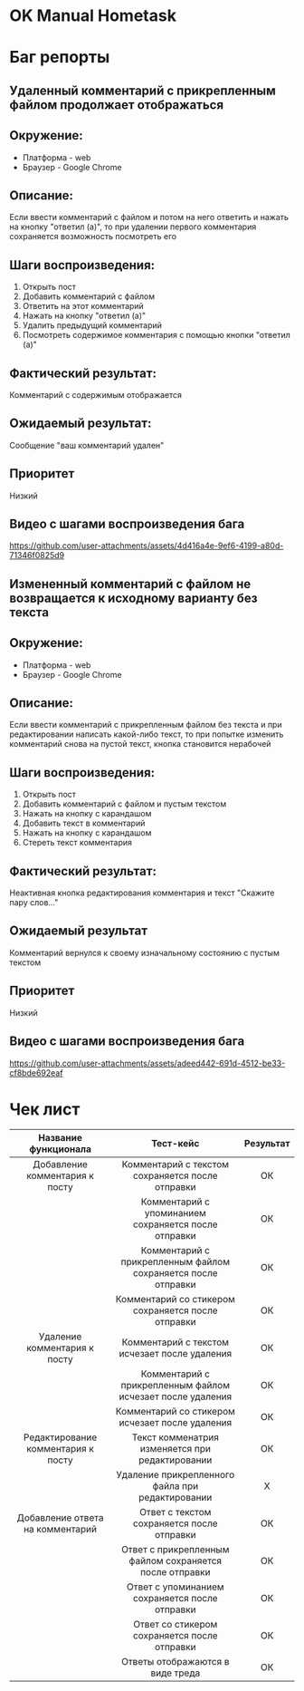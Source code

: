 # OK Manual Hometask

# Баг репорты

## Удаленный комментарий с прикрепленным файлом продолжает отображаться

## Окружение:

- Платформа - web
- Браузер - Google Chrome

## Описание:
Если ввести комментарий с файлом и потом на него ответить и нажать на кнопку "ответил (а)", то при удалении первого комментария сохраняется возможность посмотреть его

## Шаги воспроизведения:

1) Открыть пост
2) Добавить комментарий с файлом
3) Ответить на этот комментарий
4) Нажать на кнопку "ответил (а)"
5) Удалить предыдущий комментарий
6) Посмотреть содержимое комментария с помощью кнопки "ответил (а)"

## Фактический результат:
Комментарий с содержимым отображается

## Ожидаемый результат:
Сообщение "ваш комментарий удален"

## Приоритет
Низкий

## Видео с шагами воспроизведения бага

https://github.com/user-attachments/assets/4d416a4e-9ef6-4199-a80d-71346f0825d9

## Измененный комментарий с файлом не возвращается к исходному варианту без текста

## Окружение:

- Платформа - web
- Браузер - Google Chrome

## Описание:
Если ввести комментарий с прикрепленным файлом без текста и при редактировании написать какой-либо текст, то при попытке изменить комментарий снова на пустой текст, кнопка становится нерабочей

## Шаги воспроизведения:

1) Открыть пост
2) Добавить комментарий с файлом и пустым текстом
3) Нажать на кнопку с карандашом
4) Добавить текст в комментарий
5) Нажать на кнопку с карандашом
6) Стереть текст комментария

## Фактический результат:
Неактивная кнопка редактирования комментария и текст "Скажите пару слов..."

## Ожидаемый результат
Комментарий вернулся к своему изначальному состоянию с пустым текстом

## Приоритет
Низкий

## Видео с шагами воспроизведения бага

https://github.com/user-attachments/assets/adeed442-691d-4512-be33-cf8bde692eaf

# Чек лист

| Название функционала | Тест-кейс | Результат |
|        :---:         |   :---:   |   :---:   |
| Добавление комментария к посту | Комментарий с текстом сохраняется после отправки | ОК |
| | Комментарий с упоминанием сохраняется после отправки | ОК |
| | Комментарий с прикрепленным файлом сохраняется после отправки | ОК |
| | Комментарий со стикером сохраняется после отправки | ОК |
| Удаление комментария к посту | Комментарий с текстом исчезает после удаления | ОК |
| | Комментарий с прикрепленным файлом исчезает после удаления | ОК |
| | Комментарий со стикером исчезает после удаления | ОК |
| Редактирование комментария к посту | Текст комменатрия изменяется при редактировании | ОК |
| | Удаление прикрепленного файла при редактировании | X |
| Добавление ответа на комментарий | Ответ с текстом сохраняется после отправки | ОК |
| | Ответ с прикрепленным файлом сохраняется после отправки | ОК |
| | Ответ с упоминанием сохраняется после отправки | ОК |
| | Ответ со стикером сохраняется после отправки | ОК |
| | Ответы отображаются в виде треда | ОК |
